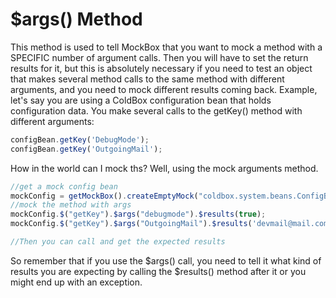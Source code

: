 # $args() Method

This method is used to tell MockBox that you want to mock a method with a SPECIFIC number of argument calls. Then you will have to set the return results for it, but this is absolutely necessary if you need to test an object that makes several method calls to the same method with different arguments, and you need to mock different results coming back. Example, let's say you are using a ColdBox configuration bean that holds configuration data. You make several calls to the getKey() method with different arguments:

```javascript
configBean.getKey('DebugMode');
configBean.getKey('OutgoingMail');
```

How in the world can I mock ths? Well, using the mock arguments method.

```javascript
//get a mock config bean
mockConfig = getMockBox().createEmptyMock("coldbox.system.beans.ConfigBean");
//mock the method with args
mockConfig.$("getKey").$args("debugmode").$results(true);
mockConfig.$("getKey").$args("OutgoingMail").$results('devmail@mail.com');

//Then you can call and get the expected results
```

So remember that if you use the $args() call, you need to tell it what kind of results you are expecting by calling the $results() method after it or you might end up with an exception.

